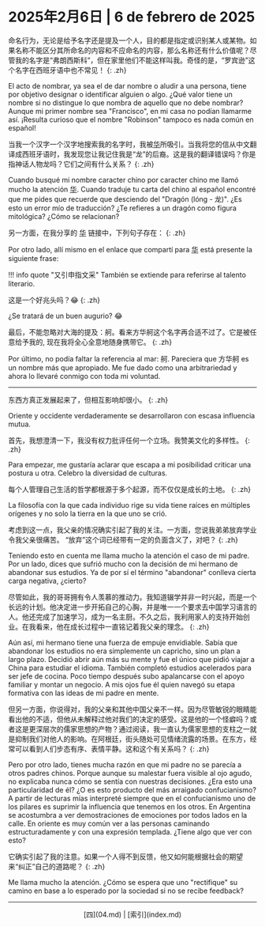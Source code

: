 # 2025年2月6日 | 6 de febrero de 2025

命名行为，无论是给予名字还是提及一个人，目的都是指定或识别某人或某物。如果名称不能区分其所命名的内容和不应命名的内容，那么名称还有什么价值呢？尽管我的名字是“弗朗西斯科”，但在家里他们不能这样叫我。奇怪的是，“罗宾逊”这个名字在西班牙语中也不常见！
{: .zh}

El acto de nombrar, ya sea el de dar nombre o aludir a una persona, tiene por objetivo designar o identificar alguien o algo. ¿Qué valor tiene un nombre si no distingue lo que nombra de aquello que no debe nombrar? Aunque mi primer nombre sea "Francisco", en mi casa no podían llamarme así. ¡Resulta curioso que el nombre "Robinson" tampoco es nada común en español!

当我一个汉字一个汉字地搜索我的名字时，我被[华](https://baike.baidu.com/item/%E5%8D%8E/223705)所吸引。当我将您的信从中文翻译成西班牙语时，我发现您让我记住我是“龙”的后裔。这是我的翻译错误吗？你是指神话人物龙吗？它们之间有什么关系？
{: .zh}

Cuando busqué mi nombre caracter chino por caracter chino me llamó mucho la atención [华](https://baike.baidu.com/item/%E5%8D%8E/223705). Cuando traduje tu carta del chino al español encontré que me pides que recuerde que desciendo del "Dragón (lóng - 龙)". ¿Es esto un error mío de traducción? ¿Te refieres a un dragón como figura mitológica? ¿Cómo se relacionan?

另一方面，在我分享的 [华](https://baike.baidu.com/item/%E5%8D%8E/223705) 链接中，下列句子存在：
{: .zh}

Por otro lado, allí mismo en el enlace que compartí para [华](https://baike.baidu.com/item/%E5%8D%8E/223705) está presente la siguiente frase:

!!! info quote "又引申指文采"
    También se extiende para referirse al talento literario.

这是一个好兆头吗？😂
{: .zh}

¿Se tratará de un buen augurio? 😂

最后，不能忽略对大海的提及：舸。看来方华舸这个名字再合适不过了。它是被任意给予我的, 现在我将全心全意地随身携带它。
{: .zh}

Por último, no podía faltar la referencia al mar: 舸. Pareciera que 方华舸 es un nombre más que apropiado. Me fue dado como una arbitrariedad y ahora lo llevaré conmigo con toda mi voluntad.

<hr />

东西方真正发展起来了，但相互影响却很小。
{: .zh}

Oriente y occidente verdaderamente se desarrollaron con escasa influencia mutua.

首先，我想澄清一下，我没有权力批评任何一个立场。我赞美文化的多样性。
{: .zh}

Para empezar, me gustaría aclarar que escapa a mi posibilidad criticar una postura u otra. Celebro la diversidad de culturas.

每个人管理自己生活的哲学都根源于多个起源，而不仅仅是成长的土地。
{: .zh}

La filosofía con la que cada individuo rige su vida tiene raíces en múltiples orígenes y no solo la tierra en la que uno se crió.

考虑到这一点，我父亲的情况确实引起了我的关注。一方面，您说我弟弟放弃学业令我父亲很痛苦。 “放弃”这个词已经带有一定的负面含义了，对吧？
{: .zh}

Teniendo esto en cuenta me llama mucho la atención el caso de mi padre. Por un lado, dices que sufrió mucho con la decisión de mi hermano de abandonar sus estudios. Ya de por sí el término "abandonar" conlleva cierta carga negativa, ¿cierto?

尽管如此，我的哥哥拥有令人羡慕的推动力。我知道辍学并非一时兴起，而是一个长远的计划。他决定进一步开拓自己的心胸，并是唯一一个要求去中国学习语言的人。他还完成了加速学习，成为一名主厨。不久之后，我利用家人的支持开始创业。在我看来，他在成长过程中一直铭记着我父亲的理念。
{: .zh}

Aún así, mi hermano tiene una fuerza de empuje envidiable. Sabía que abandonar los estudios no era simplemente un capricho, sino un plan a largo plazo. Decidió abrir aún más su mente y fue el único que pidió viajar a China para estudiar el idioma. También completó estudios acelerados para ser jefe de cocina. Poco tiempo después subo apalancarse con el apoyo familiar y montar un negocio. A mis ojos fue él quien navegó su etapa formativa con las ideas de mi padre en mente.

但另一方面，你说得对，我的父亲和其他中国父亲不一样。因为尽管敏锐的眼睛能看出他的不适，但他从未解释过他对我们的决定的感受。这是他的一个怪癖吗？或者这是更深层次的儒家思想的产物？通过阅读，我一直认为儒家思想的支柱之一就是抑制我们对他人的影响。在阿根廷，街头随处可见情绪流露的场景。在东方，经常可以看到人们步态有序、表情平静。这和这个有关系吗？
{: .zh}

Pero por otro lado, tienes mucha razón en que mi padre no se parecía a otros padres chinos. Porque aunque su malestar fuera visible al ojo agudo, no explicaba nunca cómo se sentía con nuestras decisiones. ¿Era esto una particularidad de él? ¿O es esto producto del más arraigado confucianismo? A partir de lecturas mías interpreté siempre que en el confucianismo uno de los pilares es suprimir la influencia que tenemos en los otros. En Argentina se acostumbra a ver demostraciones de emociones por todos lados en la calle. En oriente es muy común ver a las personas caminando estructuradamente y con una expresión templada. ¿Tiene algo que ver con esto?

它确实引起了我的注意。如果一个人得不到反馈，他又如何能根据社会的期望来“纠正”自己的道路呢？
{: .zh}

Me llama mucho la atención. ¿Cómo se espera que uno "rectifique" su camino en base a lo esperado por la sociedad si no se recibe feedback?

<hr />

<center>
[四](04.md) | [索引](index.md)
</center>
